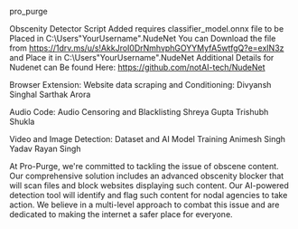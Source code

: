 pro_purge

Obscenity Detector Script Added
requires classifier_model.onnx file to be Placed in C:\Users\"YourUsername"\.NudeNet
You can Download the file from https://1drv.ms/u/s!AkkJroI0DrNmhvphGOYYMyfA5wtfgQ?e=exIN3z and Place it in C:\Users\"YourUsername"\.NudeNet
Additional Details for Nudenet can Be found Here: https://github.com/notAI-tech/NudeNet

Browser Extension:
Website data scraping and Conditioning:
Divyansh Singhal
Sarthak Arora

Audio Code:
Audio Censoring and Blacklisting
Shreya Gupta
Trishubh Shukla

Video and Image Detection:
Dataset and AI Model Training
Animesh Singh Yadav
Rayan Singh

At Pro-Purge, we're committed to tackling the issue of obscene content. Our comprehensive solution includes an advanced obscenity blocker that will scan files and block websites displaying such content. Our AI-powered detection tool will identify and flag such content for nodal agencies to take action. We believe in a multi-level approach to combat this issue and are dedicated to making the internet a safer place for everyone.
